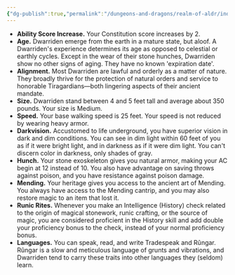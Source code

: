 ```yaml
---
{"dg-publish":true,"permalink":"/dungeons-and-dragons/realm-of-aldr/index/species/dwarriden/"}
---
```


- **Ability Score Increase.** Your Constitution score increases by 2.
- **Age.** Dwarriden emerge from the earth in a mature state, but aloof. A Dwarriden's experience determines its age as opposed to celestial or earthly cycles. Except in the wear of their stone hunches, Dwarriden show no other signs of aging. They have no known 'expiration date'.
- **Alignment.** Most Dwarriden are lawful and orderly as a matter of nature. They broadly thrive for the protection of natural orders and service to honorable Tiragardians—both lingering aspects of their ancient mandate.
- **Size.** Dwarriden stand between 4 and 5 feet tall and average about 350 pounds. Your size is Medium.
- **Speed.** Your base walking speed is 25 feet. Your speed is not reduced by wearing heavy armor.
- **Darkvision.** Accustomed to life underground, you have superior vision in dark and dim conditions. You can see in dim light within 60 feet of you as if it were bright light, and in darkness as if it were dim light. You can't discern color in darkness, only shades of gray.
- **Hunch.** Your stone exoskeleton gives you natural armor, making your AC begin at 12 instead of 10. You also have advantage on saving throws against poison, and you have resistance against poison damage.
- **Mending.** Your heritage gives you access to the ancient art of Mending. You always have access to the Mending cantrip, and you may also restore magic to an item that lost it.
- **Runic Rites.** Whenever you make an Intelligence (History) check related to the origin of magical stonework, runic crafting, or the source of magic, you are considered proficient in the History skill and add double your proficiency bonus to the check, instead of your normal proficiency bonus.
- **Languages.** You can speak, read, and write Tradespeak and Rûngar. Rûngar is a slow and meticulous language of grunts and vibrations, and Dwarriden tend to carry these traits into other languages they (seldom) learn.